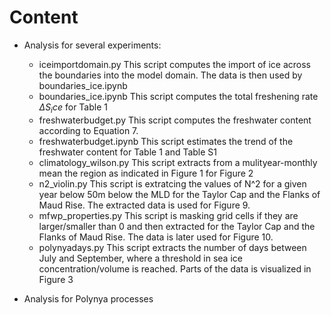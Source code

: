 # Content
- Analysis for several experiments:
    - iceimportdomain.py
    This script computes the import of ice across the boundaries into the model domain. The data is then used by boundaries_ice.ipynb
    - boundaries_ice.ipynb
    This script computes the total freshening rate $\Delta S_ice$ for Table 1
    - freshwaterbudget.py
    This script computes the freshwater content according to Equation 7.
    - freshwaterbudget.ipynb
    This script estimates the trend of the freshwater content for Table 1 and Table S1
    - climatology_wilson.py
    This script extracts from a mulityear-monthly mean the region as indicated in Figure 1 for Figure 2 
    - n2_violin.py
    This script is extratcing the values of N^2 for a given year below 50m below the MLD for the Taylor Cap and the Flanks of Maud Rise. The extracted data is used for Figure 9.
    - mfwp_properties.py
    This script is masking grid cells if they are larger/smaller than 0 and then extracted for the Taylor Cap and the Flanks of Maud Rise. The data is later used for Figure 10.
    - polynyadays.py
    This script extracts the number of days between July and September, where a threshold in sea ice concentration/volume is reached. Parts of the data is visualized in Figure 3

- Analysis for Polynya processes
